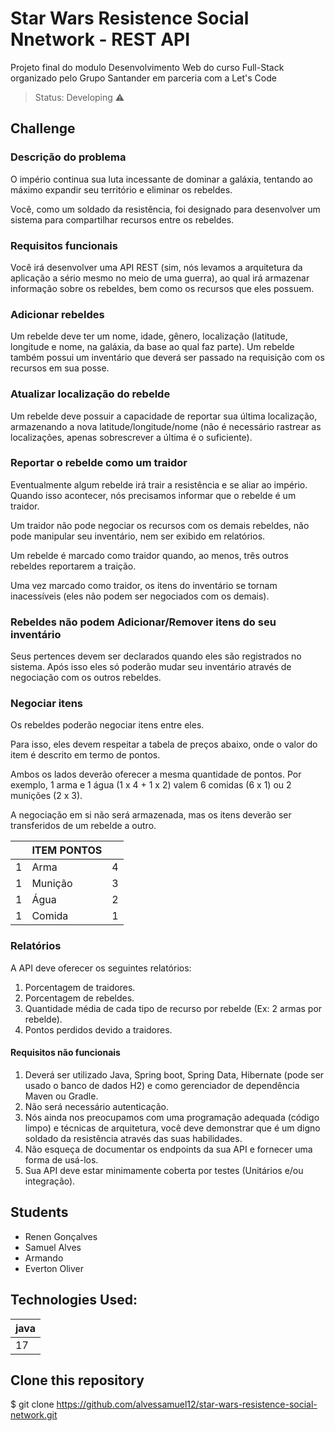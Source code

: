 # Star Wars Resistence Social Nnetwork - REST API

Projeto final do modulo Desenvolvimento Web do curso Full-Stack organizado pelo Grupo Santander em parceria com a Let's Code

> Status: Developing ⚠️

## Challenge
### Descrição do problema
O império continua sua luta incessante de dominar a galáxia, tentando ao máximo expandir seu território e eliminar os rebeldes.

Você, como um soldado da resistência, foi designado para desenvolver um sistema  para compartilhar recursos entre os rebeldes.

### Requisitos funcionais
Você irá desenvolver uma API REST (sim, nós levamos a arquitetura da aplicação a  sério mesmo no meio de uma guerra), ao qual irá armazenar informação sobre os  rebeldes, bem como os recursos que eles possuem.

### Adicionar rebeldes
Um rebelde deve ter um nome, idade, gênero, localização (latitude, longitude e nome,  na galáxia, da base ao qual faz parte).
Um rebelde também possui um inventário que deverá ser passado na requisição com  os recursos em sua posse.

### Atualizar localização do rebelde
Um rebelde deve possuir a capacidade de reportar sua última localização,  armazenando a nova latitude/longitude/nome (não é necessário rastrear as  localizações, apenas sobrescrever a última é o suficiente).

### Reportar o rebelde como um traidor
Eventualmente algum rebelde irá trair a resistência e se aliar ao império. Quando isso  acontecer, nós precisamos informar que o rebelde é um traidor.

Um traidor não pode negociar os recursos com os demais rebeldes, não pode  manipular seu inventário, nem ser exibido em relatórios.

Um rebelde é marcado como traidor quando, ao menos, três outros rebeldes  reportarem a traição.

Uma vez marcado como traidor, os itens do inventário se tornam inacessíveis (eles não podem ser negociados com os demais).

### Rebeldes não podem Adicionar/Remover itens do seu inventário
Seus pertences devem ser declarados quando eles são registrados no sistema. Após  isso eles só poderão mudar seu inventário através de negociação com os outros rebeldes.

### Negociar itens
Os rebeldes poderão negociar itens entre eles.

Para isso, eles devem respeitar a tabela de preços abaixo, onde o valor do item é  descrito em termo de pontos.

Ambos os lados deverão oferecer a mesma quantidade de pontos. Por exemplo, 1 arma e 1 água (1 x 4 + 1 x 2) valem 6 comidas (6 x 1) ou 2 munições (2 x 3).

A negociação em si não será armazenada, mas os itens deverão ser transferidos de um  rebelde a outro.

| |ITEM PONTOS||
|--|--|--|
| 1 | Arma | 4 |
| 1 | Munição | 3 |  
| 1 | Água | 2 |
| 1 | Comida |1 |




### Relatórios
A API deve oferecer os seguintes relatórios:
1. Porcentagem de traidores.
2. Porcentagem de rebeldes.
3. Quantidade média de cada tipo de recurso por rebelde (Ex: 2 armas por rebelde).
4. Pontos perdidos devido a traidores.

#### Requisitos não funcionais
1. Deverá ser utilizado Java, Spring boot, Spring Data, Hibernate (pode ser usado o banco de dados H2) e como gerenciador de dependência Maven ou Gradle.
2. Não será necessário autenticação.
3. Nós ainda nos preocupamos com uma programação adequada (código limpo) e técnicas de arquitetura, você deve demonstrar que é um digno soldado da resistência através das suas habilidades.
4. Não esqueça de documentar os endpoints da sua API e fornecer uma forma de usá-los.
5. Sua API deve estar minimamente coberta por testes (Unitários e/ou integração).

## Students
+ Renen Gonçalves
+ Samuel Alves
+ Armando
+ Everton Oliver


## Technologies Used:
| java |
|--|
| 17 |


## Clone this repository
$ git clone <https://github.com/alvessamuel12/star-wars-resistence-social-network.git>  
 
